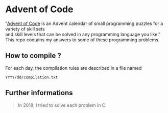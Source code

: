 # Advent of Code

"[Advent of Code](https://adventofcode.com/) is an Advent calendar of small programming puzzles for a variety of skill sets <br />and skill levels that can be solved in any programming language you like." <br />
This repo contains my answers to some of these programming problems.

## How to compile ?

For each day, the compilation rules are described in a file named

    YYYY/dd/compilation.txt

## Further informations

> In 2018, I tried to solve each problem in C.
